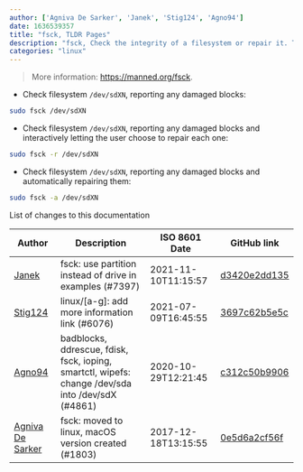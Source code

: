 ```yaml
---
author: ['Agniva De Sarker', 'Janek', 'Stig124', 'Agno94']
date: 1636539357
title: "fsck, TLDR Pages"
description: "fsck, Check the integrity of a filesystem or repair it. The filesystem should be unmounted at the time the command is run."
categories: "linux"
---
```

> More information: <https://manned.org/fsck>.

- Check filesystem `/dev/sdXN`, reporting any damaged blocks:

```bash
sudo fsck /dev/sdXN
```

- Check filesystem `/dev/sdXN`, reporting any damaged blocks and interactively letting the user choose to repair each one:

```bash
sudo fsck -r /dev/sdXN
```

- Check filesystem `/dev/sdXN`, reporting any damaged blocks and automatically repairing them:

```bash
sudo fsck -a /dev/sdXN
```
List of changes to this documentation


Author | Description | ISO 8601 Date | GitHub link
------|-----|-----|-----
[Janek](mailto:27jf@pm.me) | fsck: use partition instead of drive in examples (#7397) | 2021-11-10T11:15:57 | [d3420e2dd135](https://github.com/tldr-pages/tldr/commit/d3420e2dd13518f1f1465662b94f9eded4129d0e)
[Stig124](mailto:stigpro@outlook.fr) | linux/[a-g]: add more information link (#6076) | 2021-07-09T16:45:55 | [3697c62b5e5c](https://github.com/tldr-pages/tldr/commit/3697c62b5e5cd9bae7a99c591cb81d1ddcfbf792)
[Agno94](mailto:agnophi@gmail.com) | badblocks, ddrescue, fdisk, fsck, ioping, smartctl, wipefs: change /dev/sda into /dev/sdX (#4861) | 2020-10-29T12:21:45 | [c312c50b9906](https://github.com/tldr-pages/tldr/commit/c312c50b99062c4dca949685ddc31385b179b7d5)
[Agniva De Sarker](mailto:agnivade@yahoo.co.in) | fsck: moved to linux, macOS version created (#1803) | 2017-12-18T13:15:55 | [0e5d6a2cf56f](https://github.com/tldr-pages/tldr/commit/0e5d6a2cf56fdbc2343150c5753ea98fe8c84b7c)

